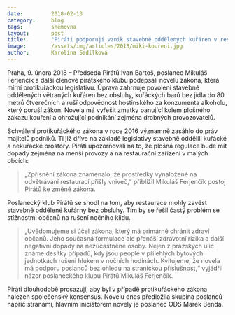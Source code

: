 ```yaml
---
date:         2018-02-13
category:     blog
tags:         sněmovna
layout:       post
title:        "Piráti podporují vznik stavebně oddělených kuřáren v restauracích"
image:        /assets/img/articles/2018/miki-koureni.jpg
author:       Karolína Sadílková
---
```

 
Praha, 9. února 2018 – Předseda Pirátů Ivan Bartoš, poslanec Mikuláš Ferjenčík a další členové pirátského klubu podepsali novelu zákona, která mírní protikuřáckou legislativu. Úprava zahrnuje povolení stavebně oddělených větraných kuřáren bez obsluhy, kuřáckých barů bez jídla do 80 metrů čtverečních a ruší odpovědnost hostinského za konzumenta alkoholu, který poruší zákon. Novela má vyřešit zmatky panující kolem plošného zákazu kouření a ohrožující podnikání zejména drobných provozovatelů.

Schválení protikuřáckého zákona v roce 2016 významně zasáhlo do práv majitelů podniků. Ti již dříve na základě legislativy stavebně oddělili kuřácké a nekuřácké prostory. Piráti upozorňovali na to, že plošná regulace bude mít dopady zejména na menší provozy a na restaurační zařízení v malých obcích: 

> „Zpřísnění zákona znamenalo, že prostředky vynaložené na odvětrávání restaurací přišly vniveč,“ přiblížil Mikuláš Ferjenčík postoj Pirátů ke změně zákona. 

Poslanecký klub Pirátů se shodl na tom, aby restaurace mohly zavést stavebně oddělené kuřárny bez obsluhy. Tím by se řešil častý problém se stížnostmi občanů na rušení nočního klidu. 

> „Uvědomujeme si účel zákona, který má primárně chránit zdraví občanů. Jeho současná formulace ale přenáší zdravotní rizika a další negativní dopady na nezúčastněné osoby. Nejen z pražských ulic známe desítky případů, kdy jsou people v přilehlých bytových jednotkách rušeni hlukem v nočních hodinách. Kvitujeme, že novela má podporu poslanců bez ohledu na stranickou příslušnost,“ vyjádřil názor poslaneckého klubu Pirátů Mikuláš Ferjenčík.

Piráti dlouhodobě prosazují, aby byl v případě protikuřáckého zákona nalezen společenský konsensus. Novelu dnes předložila skupina poslanců napříč stranami, hlavním iniciátorem novely je poslanec ODS Marek Benda. 
